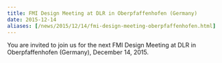 ```yaml
---
title: FMI Design Meeting at DLR in Oberpfaffenhofen (Germany)
date: 2015-12-14
aliases: [/news/2015/12/14/fmi-design-meeting-oberpfaffenhofen.html]
---
```


You are invited to join us for the next FMI Design Meeting at DLR in Oberpfaffenhofen (Germany), December 14, 2015.
